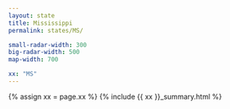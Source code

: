 ```yaml
---
layout: state
title: Mississippi
permalink: states/MS/

small-radar-width: 300
big-radar-width: 500
map-width: 700

xx: "MS"
---
```


{% assign xx = page.xx %}
{% include {{ xx }}_summary.html %}